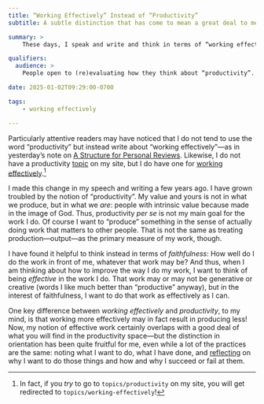```yaml
---
title: “Working Effectively” Instead of “Productivity”
subtitle: A subtle distinction that has come to mean a great deal to me.

summary: >
    These days, I speak and write and think in terms of “working effectively” rather than “being productive”—a subtle shift in framing that matters a lot.

qualifiers:
  audience: >
    People open to (re)evaluating how they think about “productivity”. I expressly assume and reference a Christian view of things in this post, but you do not have to be a Christian to find it sensible, I think.

date: 2025-01-02T09:29:00-0700

tags:
    - working effectively

---
```


Particularly attentive readers may have noticed that I do not tend to use the word “productivity” but instead write about “working effectively”—as in yesterday’s note on [A Structure for Personal Reviews][structure]. Likewise, I do not have a productivity [topic](https://v5.chriskrycho.com/topics/) on my site, but I do have one for [working effectively](https://v5.chriskrycho.com/topics/working-effectively/).[^redirect]

[structure]: https://v5.chriskrycho.com/notes/structure-for-personal-reviews/

I made this change in my speech and writing a few years ago. I have grown troubled by the notion of “productivity”. My value and yours is not in what we produce, but in what we *are*: people with intrinsic value because made in the image of God. Thus, productivity <i>per se</i> is not my main goal for the work I do. Of course I want to “produce” something in the sense of actually doing work that matters to other people. That is not the same as treating production—output—as the primary measure of my work, though.

I have found it helpful to think instead in terms of *faithfulness*: How well do I do the work in front of me, whatever that work may be? And thus, when I am thinking about how to improve the way I do my work, I want to think of being *effective* in the work I do. That work may or may not be generative or creative (words I like much better than “productive” anyway), but in the interest of faithfulness, I want to do that work as effectively as I can.

One key difference between *working effectively* and *productivity*, to my mind, is that working more effectively may in fact result in producing less! Now, my notion of effective work certainly overlaps with a good deal of what you will find in the productivity space—but the distinction in orientation has been quite fruitful for me, even while a lot of the practices are the same: noting what I want to do, what I have done, and [reflecting][structure] on why I want to do those things and how and why I succeed or fail at them.

[^redirect]: In fact, if you *try* to go to `topics/productivity` on my site, you will get redirected to `topics/working-effectively`!